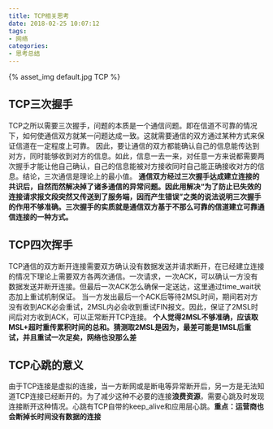 ```yaml
---
title: TCP相关思考
date: 2018-02-25 10:07:12
tags:
- 网络
categories:
- 思考总结
---
```

{% asset_img default.jpg TCP %}

## TCP三次握手
TCP之所以需要三次握手，问题的本质是一个通信问题。即在信道不可靠的情况下，如何使通信双方就某一问题达成一致。这就需要通信的双方通过某种方式来保证信道在一定程度上可靠。
因此，要让通信的双方都能确认自己的信息能传达到对方，同时能够收到对方的信息。如此，信息一去一来，对任意一方来说都需要两次握手才能让他自己确认，自己的信息能被对方接收同时自己能正确接收对方的信息。结论，三次通信是理论上的最小值。
**通信双方经过三次握手达成建立连接的共识后，自然而然解决掉了诸多通信的异常问题。因此用解决“为了防止已失效的连接请求报文段突然又传送到了服务端，因而产生错误”之类的说法说明三次握手的作用不够准确。三次握手的实质就是通信双方基于不那么可靠的信道建立可靠通信连接的一种方式。**

## TCP四次挥手
TCP通信的双方断开连接需要双方确认没有数据发送并请求断开，在已经建立连接的情况下理论上需要双方各两次通信。一次请求，一次ACK，可以确认一方没有数据发送并断开连接。但最后一次ACK怎么确保一定送达，这里通过time_wait状态加上重试机制保证。
当一方发出最后一个ACK后等待2MSL时间，期间若对方没有收到ACK必会重试，2MSL内必会收到重试FIN报文。因此，保证了2MSL时间后对方收到ACK，可以正常断开TCP连接。
**个人觉得2MSL不够准确，应该取MSL+超时重传累积时间的总和。猜测取2MSL是因为，最差可能是1MSL后重试，并且重试一次足矣，网络也没那么差**

## TCP心跳的意义
由于TCP连接是虚拟的连接，当一方断网或是断电等异常断开后，另一方是无法知道TCP连接已经断开的。为了减少这种不必要的连接**浪费资源**，需要心跳及时发现连接断开这种情况。心跳有TCP自带的keep_alive和应用层心跳。**重点：运营商也会断掉长时间没有数据的连接**